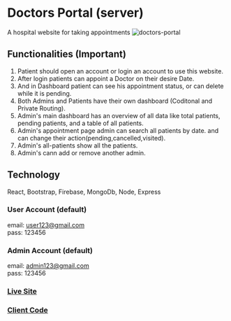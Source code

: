 # Doctors Portal (server)
A hospital website for taking appointments
<img src="https://i.ibb.co/vY8CnGC/doctors-portal.png" alt="doctors-portal" border="0">

## Functionalities (Important)
1. Patient should open an account or login an account to use this website.
2. After login patients can appoint a Doctor on their desire Date.
3. And in Dashboard patient can see his appointment status, or can delete while it is pending.
4. Both Admins and Patients have their own dashboard (Coditonal and Private Routing).
5. Admin's main dashboard has an overview of all data like total patients, pending patients, and a table of all patients.
6. Admin's appointment page admin can search all patients by date. and can change their action(pending,cancelled,visited).
7. Admin's all-patients show all the patients.
8. Admin's cann add or remove another admin.

## Technology
React, Bootstrap, Firebase, MongoDb, Node, Express

### User Account (default)
email: user123@gmail.com <br>
pass: 123456

### Admin Account (default)
email: admin123@gmail.com <br>
pass: 123456

### [Live Site](https://doctors-portaal.web.app/home)
### [Client Code](https://github.com/Abu-Hojayfa/doctors_portal)

